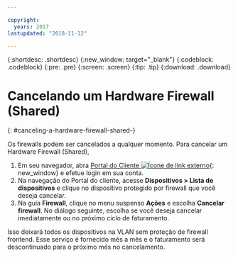 ```yaml
---

copyright:
  years: 2017
lastupdated: "2018-11-12"

---
```


{:shortdesc: .shortdesc}
{:new_window: target="_blank"}
{:codeblock: .codeblock}
{:pre: .pre}
{:screen: .screen}
{:tip: .tip}
{:download: .download}

# Cancelando um Hardware Firewall (Shared)
{: #canceling-a-hardware-firewall-shared-}

Os firewalls podem ser cancelados a qualquer momento. Para cancelar um Hardware Firewall (Shared), 

1. Em seu navegador, abra [Portal do Cliente ![Ícone de link externo](../../icons/launch-glyph.svg "Ícone de link externo")](https://control.softlayer.com/){: new_window} e efetue login em sua conta.
2. Na navegação do Portal do cliente, acesse **Dispositivos > Lista de
dispositivos** e clique no dispositivo protegido por firewall que você deseja
cancelar.
3.  Na guia **Firewall**, clique no menu suspenso
**Ações** e escolha **Cancelar firewall**. No
diálogo seguinte, escolha se você deseja cancelar imediatamente ou no próximo ciclo de
faturamento.

Isso deixará todos os dispositivos na VLAN sem proteção de firewall frontend. Esse
serviço é fornecido mês a mês e o faturamento será descontinuado para o próximo mês no
cancelamento.
